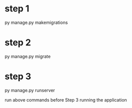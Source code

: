 # step 1
py manage.py makemigrations

# step 2
py manage.py migrate

# step 3
py manage.py runserver


run above commands before Step 3 running the application 
